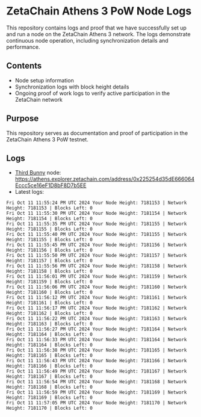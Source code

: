 # ZetaChain Athens 3 PoW Node Logs
This repository contains logs and proof that we have successfully set up and run a node on the ZetaChain Athens 3 network. The logs demonstrate continuous node operation, including synchronization details and performance.

## Contents
- Node setup information
- Synchronization logs with block height details
- Ongoing proof of work logs to verify active participation in the ZetaChain network

## Purpose
This repository serves as documentation and proof of participation in the ZetaChain Athens 3 PoW testnet.

## Logs

- [Third Bunny](https://thirdbunny.xyz/) node: https://athens.explorer.zetachain.com/address/0x225254d35dE666064Eccc5ce16eF1D8bF8D7b5EE
- Latest logs:
```
Fri Oct 11 11:55:24 PM UTC 2024 Your Node Height: 7181153 | Network Height: 7181153 | Blocks Left: 0
Fri Oct 11 11:55:30 PM UTC 2024 Your Node Height: 7181154 | Network Height: 7181154 | Blocks Left: 0
Fri Oct 11 11:55:35 PM UTC 2024 Your Node Height: 7181155 | Network Height: 7181155 | Blocks Left: 0
Fri Oct 11 11:55:40 PM UTC 2024 Your Node Height: 7181155 | Network Height: 7181155 | Blocks Left: 0
Fri Oct 11 11:55:45 PM UTC 2024 Your Node Height: 7181156 | Network Height: 7181156 | Blocks Left: 0
Fri Oct 11 11:55:50 PM UTC 2024 Your Node Height: 7181157 | Network Height: 7181157 | Blocks Left: 0
Fri Oct 11 11:55:56 PM UTC 2024 Your Node Height: 7181158 | Network Height: 7181158 | Blocks Left: 0
Fri Oct 11 11:56:01 PM UTC 2024 Your Node Height: 7181159 | Network Height: 7181159 | Blocks Left: 0
Fri Oct 11 11:56:06 PM UTC 2024 Your Node Height: 7181160 | Network Height: 7181160 | Blocks Left: 0
Fri Oct 11 11:56:12 PM UTC 2024 Your Node Height: 7181161 | Network Height: 7181161 | Blocks Left: 0
Fri Oct 11 11:56:17 PM UTC 2024 Your Node Height: 7181162 | Network Height: 7181162 | Blocks Left: 0
Fri Oct 11 11:56:22 PM UTC 2024 Your Node Height: 7181163 | Network Height: 7181163 | Blocks Left: 0
Fri Oct 11 11:56:27 PM UTC 2024 Your Node Height: 7181164 | Network Height: 7181164 | Blocks Left: 0
Fri Oct 11 11:56:33 PM UTC 2024 Your Node Height: 7181164 | Network Height: 7181164 | Blocks Left: 0
Fri Oct 11 11:56:38 PM UTC 2024 Your Node Height: 7181165 | Network Height: 7181165 | Blocks Left: 0
Fri Oct 11 11:56:43 PM UTC 2024 Your Node Height: 7181166 | Network Height: 7181166 | Blocks Left: 0
Fri Oct 11 11:56:49 PM UTC 2024 Your Node Height: 7181167 | Network Height: 7181167 | Blocks Left: 0
Fri Oct 11 11:56:54 PM UTC 2024 Your Node Height: 7181168 | Network Height: 7181168 | Blocks Left: 0
Fri Oct 11 11:56:59 PM UTC 2024 Your Node Height: 7181169 | Network Height: 7181169 | Blocks Left: 0
Fri Oct 11 11:57:05 PM UTC 2024 Your Node Height: 7181170 | Network Height: 7181170 | Blocks Left: 0
```
